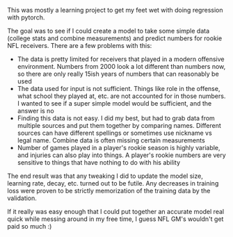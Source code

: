 This was mostly a learning project to get my feet wet with doing regression with pytorch. 

The goal was to see if I could create a model to take some simple data (college stats and combine measurements) and predict numbers for rookie NFL receivers. There are a few problems with this:

- The data is pretty limited for receivers that played in a modern offensive environment. Numbers from 2000 look a lot different than numbers now, so there are only really 15ish years of numbers that can reasonably be used
- The data used for input is not sufficient. Things like role in the offense, what school they played at, etc. are not accounted for in those numbers. I wanted to see if a super simple model would be sufficient, and the answer is no
- Finding this data is not easy. I did my best, but had to grab data from multiple sources and put them together by comparing names. Different sources can have different spellings or sometimes use nickname vs legal name. Combine data is often missing certain measurements
- Number of games played in a player's rookie season is highly variable, and injuries can also play into things. A player's rookie numbers are very sensitive to things that have nothing to do with his ability

The end result was that any tweaking I did to update the model size, learning rate, decay, etc. turned out to be futile. Any decreases in training loss were proven to be strictly memorization of the training data by the validation.

If it really was easy enough that I could put together an accurate model real quick while messing around in my free time, I guess NFL GM's wouldn't get paid so much :)
  

